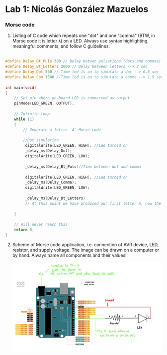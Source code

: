 # Lab 1: Nicolás González Mazuelos

### Morse code

1. Listing of C code which repeats one "dot" and one "comma" (BTW, in Morse code it is letter `A`) on a LED. Always use syntax highlighting, meaningful comments, and follow C guidelines:

```c

#define Delay_Bt_Puls 300 // Delay betwen pulsations (dots and commas) --> 0.3 sec
#define Delay_Bt_Letters 2000 // Delay between letters --> 2 sec
#define Delay_Dot 500 // Time led is on to simulate a dot --> 0.5 sec
#define Delay_Com 1500 //Time led is on to simulate a comma --> 1.5 sec

int main(void)
{
    // Set pin where on-board LED is connected as output
    pinMode(LED_GREEN, OUTPUT);

    // Infinite loop
    while (1)
    {
        // Generate a lettre `A` Morse code

        //Dot simulation
         digitalWrite(LED_GREEN, HIGH); //Led turned on
         _delay_ms(Delay_Dot);
         digitalWrite(LED_GREEN, LOW);

         _delay_ms(Delay_Bt_Puls)//Time between dot and comma

         digitalWrite(LED_GREEN, HIGH); //Led turned on
         _delay_ms(Delay_Comma);
         digitalWrite(LED_GREEN, LOW);

         _delay_ms(Delay_Bt_Letters) 
         // At this point we have produced our first letter A, now the led is off during 2 seconds and the process will start again to produce another A

    }

    // Will never reach this
    return 0;
}
```

2. Scheme of Morse code application, i.e. connection of AVR device, LED, resistor, and supply voltage. The image can be drawn on a computer or by hand. Always name all components and their values!

   ![](https://github.com/galahadn4/digital-electronics-2/blob/main/lab1-blink_arduino/unnamed.jpg)
